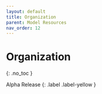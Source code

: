 ```yaml
---
layout: default
title: Organization
parent: Model Resources
nav_order: 12
---
```


# Organization
{: .no_toc }

Alpha Release
{: .label .label-yellow }